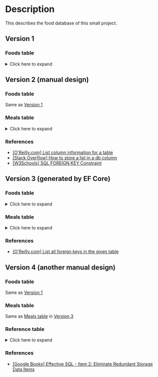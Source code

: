 # Description

This describes the food database of this small project.

## Version 1

### Foods table

<details><summary>Click here to expand</summary>
<p>

#### Column information

|CID|Name|Type|Not Null|Default Value|Primary Key|
|:-:|----|:--:|:------:|:-----------:|:---------:|
|0|FoodId|INTEGER|1||1|
|1|FoodTime|INTEGER|1||0|
|2|FoodSteps|INTEGER|1||0|
|3|FoodViews|INTEGER|1||0|
|4|IngredientNum|INTEGER|1||0|
|5|FoodName|TEXT|1||0|

|Name         |Description                               |
|-------------|------------------------------------------|
|FoodId       | ID of food                               |
|FoodSteps    | Number of steps to cook this food        |
|FoodViews    | Number of website views for this food    |
|IngredientNum| Number of ingredients to cook this food  |
|FoodName     | Name of this food                        |

### Example

|FoodId|FoodTime|FoodSteps|FoodViews|IngredientNum|FoodName|
|:----:|:------:|:-------:|:-------:|:-----------:|--------|
|1|10|4|0|0|Trung ran|
|2|15|0|0|0|Rau cai xao|

</p>
</details>

## Version 2 (manual design)

### Foods table

Same as [Version 1](#version-1)

### Meals table

<details><summary>Click here to expand</summary>
<p>

#### Column information

|CID|Name|Type|Not Null|Default Value|Primary Key|
|:-:|----|:--:|:------:|:-----------:|:---------:|
|0|MealId|INTEGER|1||1|
|1|FoodId|INTEGER|1||0|
|2|MealName|TEXT|1||0|

|Name         |Description                               |
|-------------|------------------------------------------|
|MealId       | ID of meal                               |
|FoodId       | FoodId references from Foods table    .  |
|MealName     | Name of the meal                         |

##### Foreign key attributes

|Id|Sql|Table|From|To|On Update|On Delete|Match Text|
|--|:-:|-----|----|--|:-------:|:-------:|:--------:|
|||Foods|FoodId|FoodId|NO ACTION|NO ACTION|NONE|

#### Example

|MealId|FoodId|MealName|
|:----:|:----:|--------|
|1| 1|An sang|
|1|10|An sang|
|1|15|An sang|
|2| 2|An toi|
|2| 4|An toi|
|2|13|An toi|

</p>
</details>

### References

* [[O'Reilly.com] List column information for a table](https://www.oreilly.com/library/view/using-sqlite/9781449394592/re205.html)
* [[Stack Overflow] How to store a list in a db column](https://stackoverflow.com/questions/444251/how-to-store-a-list-in-a-db-column)
* [[W3Schools] SQL FOREIGN KEY Constraint](https://www.w3schools.com/sql/sql_foreignkey.asp)

## Version 3 (generated by EF Core)

### Foods table

<details><summary>Click here to expand</summary>
<p>

#### Column information

|CID|Name|Type|Not Null|Default Value|Primary Key|
|:-:|----|:--:|:------:|:-----------:|:---------:|
|0|FoodId|INTEGER|1||1|
|1|FoodTime|INTEGER|1||0|
|2|FoodSteps|INTEGER|1||0|
|3|FoodViews|INTEGER|1||0|
|4|IngredientNum|INTEGER|1||0|
|5|FoodName|TEXT|1||0|
|6|MealId|INTEGER|0||0|

|Name         |Description                               |
|-------------|------------------------------------------|
|FoodId       | ID of food                               |
|FoodSteps    | Number of steps to cook this food        |
|FoodViews    | Number of website views for this food    |
|IngredientNum| Number of ingredients to cook this food  |
|FoodName     | Name of this food                        |
|MealId       | Reference meal ID from Meals table       |

##### Foreign key attributes

|Id|Sql|Table|From|To|On Update|On Delete|Match Text|
|--|:-:|-----|----|--|:-------:|:-------:|:--------:|
|0|0|Meals|MealId|MealId|NO ACTION|NO ACTION|NONE|

### Example

|FoodId|FoodTime|FoodSteps|FoodViews|IngredientNum|FoodName|MealId|
|:----:|:------:|:-------:|:-------:|:-----------:|--------|:----:|
|1|10|4|0|0|Trung ran|0|
|2|15|0|0|0|Rau cai xao|0|

</p>
</details>

### Meals table

<details><summary>Click here to expand</summary>
<p>

#### Column information

|CID|Name|Type|Not Null|Default Value|Primary Key|
|:-:|----|:--:|:------:|:-----------:|:---------:|
|0|MealId|INTEGER|1||1|
|2|MealName|TEXT|1||0|

|Name         |Description                               |
|-------------|------------------------------------------|
|MealId       | ID of meal                               |
|MealName     | Name of the meal                         |

</p>
</details>

### References

* [[O'Reilly.com] List all foreign keys in the given table](https://www.oreilly.com/library/view/using-sqlite/9781449394592/re176.html)

## Version 4 (another manual design)

### Foods table

Same as [Version 1](#version-1)

### Meals table

Same as [Meals table](#meals-table-1) in [Version 3](#version-3-generated-by-ef-core)

### Reference table

<details><summary>Click here to expand</summary>
<p>

#### Column information

|CID|Name|Type|Not Null|Default Value|Primary Key|
|:-:|----|:--:|:------:|:-----------:|:---------:|
|0|RefId|TEXT|1||1|
|1|MealId|INTEGER|1||0|
|2|FoodId|INTEGER|1||0|

|Name         |Description                               |
|-------------|------------------------------------------|
|RefId        | ID of reference table                    |
|MealId       | ID of meal                               |
|FoodId       | FoodId references from Foods table    .  |

#### Examples

|RefId|MealId|FoodId|
|:---:|:----:|:----:|
|1|1|2|
|2|1|3|
|3|1|4|
|4|2|1|
|5|2|2|
|6|2|3|

</p>
</details>

### References

* [[Google Books] Effective SQL - Item 2: Eliminate Redundant Storage Data Items](https://books.google.com.vn/books?id=tK7ZDQAAQBAJ)
